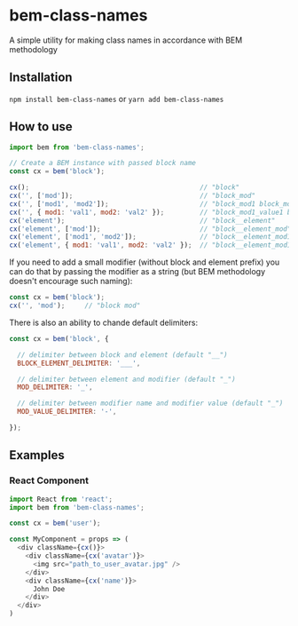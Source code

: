 # bem-class-names
A simple utility for making class names in accordance with BEM methodology

## Installation
```npm install bem-class-names``` or ```yarn add bem-class-names```

## How to use
```javascript
import bem from 'bem-class-names';

// Create a BEM instance with passed block name
const cx = bem('block');

cx();                                           // "block"
cx('', ['mod']);                                // "block_mod"
cx('', ['mod1', 'mod2']);                       // "block_mod1 block_mod2"
cx('', { mod1: 'val1', mod2: 'val2' });         // "block_mod1_value1 block_mod2_value2"
cx('element');                                  // "block__element"
cx('element', ['mod']);                         // "block__element_mod"
cx('element', ['mod1', 'mod2']);                // "block__element_mod1 block__element_mod2"
cx('element', { mod1: 'val1', mod2: 'val2' });  // "block__element_mod1_val1 block__element_mod2_val2"
```

If you need to add a small modifier (without block and element prefix) you can do that by passing the modifier as a string (but BEM methodology doesn't encourage such naming):
```javascript
const cx = bem('block');
cx('', 'mod');     // "block mod"
```

There is also an ability to chande default delimiters:
```javascript
const cx = bem('block', {

  // delimiter between block and element (default "__")
  BLOCK_ELEMENT_DELIMITER: '___',

  // delimiter between element and modifier (default "_")
  MOD_DELIMITER: '_',

  // delimiter between modifier name and modifier value (default "_")
  MOD_VALUE_DELIMITER: '-',

});
```

## Examples

### React Component
```javascript
import React from 'react';
import bem from 'bem-class-names';

const cx = bem('user');

const MyComponent = props => (
  <div className={cx()}>
    <div className={cx('avatar')}>
      <img src="path_to_user_avatar.jpg" />
    </div>
    <div className={cx('name')}>
      John Doe
    </div>
  </div>
)
```
